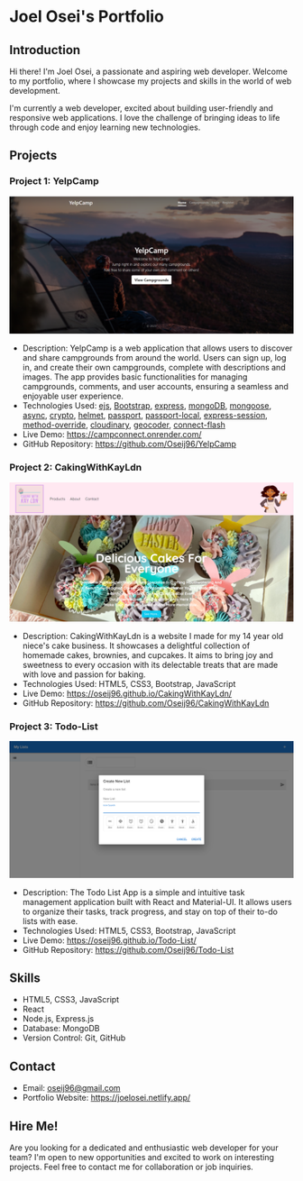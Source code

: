 # Joel Osei's Portfolio



## Introduction

Hi there! I'm Joel Osei, a passionate and aspiring web developer. Welcome to my portfolio, where I showcase my projects and skills in the world of web development.

I'm currently a web developer, excited about building user-friendly and responsive web applications. I love the challenge of bringing ideas to life through code and enjoy learning new technologies.

## Projects

### Project 1: YelpCamp
![Project 1](./public/assets/YelpCamp.png)

- Description: YelpCamp is a web application that allows users to discover and share campgrounds from around the world. Users can sign up, log in, and create their own campgrounds, complete with descriptions and images. The app provides basic functionalities for managing campgrounds, comments, and user accounts, ensuring a seamless and enjoyable user experience.
- Technologies Used: [ejs](http://ejs.co/), [Bootstrap](https://getbootstrap.com/docs/3.3/), [express](https://expressjs.com/), [mongoDB](https://www.mongodb.com/), [mongoose](http://mongoosejs.com/), [async](http://caolan.github.io/async/), [crypto](https://nodejs.org/api/crypto.html#crypto_crypto), [helmet](https://helmetjs.github.io/), [passport](http://www.passportjs.org/), [passport-local](https://github.com/jaredhanson/passport-local#passport-local), [express-session](https://github.com/expressjs/session#express-session), [method-override](https://github.com/expressjs/method-override#method-override), [cloudinary](https://cloudinary.com/), [geocoder](https://github.com/wyattdanger/geocoder#geocoder), [connect-flash](https://github.com/jaredhanson/connect-flash#connect-flash)
- Live Demo: https://campconnect.onrender.com/
- GitHub Repository: https://github.com/Oseij96/YelpCamp

### Project 2: CakingWithKayLdn
![Project 2](./public/assets/CakingWithKayLdn.png)

- Description: CakingWithKayLdn is a website I made for my 14 year old niece's cake business. It showcases a delightful collection of homemade cakes, brownies, and cupcakes. It aims to bring joy and sweetness to every occasion with its delectable treats that are made with love and passion for baking.
- Technologies Used: HTML5, CSS3, Bootstrap, JavaScript
- Live Demo: https://oseij96.github.io/CakingWithKayLdn/
- GitHub Repository: https://github.com/Oseij96/CakingWithKayLdn

### Project 3: Todo-List
![Project 3](./public/assets/TodoList.png)

- Description: The Todo List App is a simple and intuitive task management application built with React and Material-UI. It allows users to organize their tasks, track progress, and stay on top of their to-do lists with ease.
- Technologies Used: HTML5, CSS3, Bootstrap, JavaScript
- Live Demo: https://oseij96.github.io/Todo-List/
- GitHub Repository: https://github.com/Oseij96/Todo-List



## Skills

- HTML5, CSS3, JavaScript
- React
- Node.js, Express.js
- Database: MongoDB
- Version Control: Git, GitHub

## Contact

- Email: oseij96@gmail.com
- Portfolio Website: https://joelosei.netlify.app/

## Hire Me!

Are you looking for a dedicated and enthusiastic web developer for your team? I'm open to new opportunities and excited to work on interesting projects. Feel free to contact me for collaboration or job inquiries.

